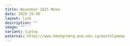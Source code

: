 ```yaml
---
title: November 2025 Memo
date: 2025-10-30
layout: link
description: ""
image: ""
variant: tiptap
external: https://www.khengcheng.moe.edu.sg/monthlymemo
---
```

